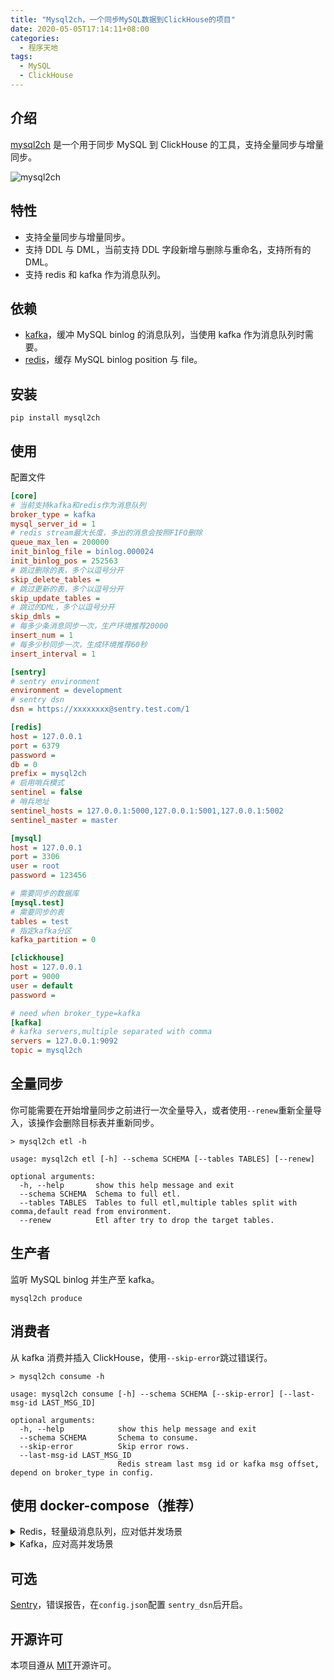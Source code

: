 ```yaml
---
title: "Mysql2ch，一个同步MySQL数据到ClickHouse的项目"
date: 2020-05-05T17:14:11+08:00
categories:
  - 程序天地
tags:
  - MySQL
  - ClickHouse
---
```


## 介绍

[mysql2ch](https://github.com/long2ice/mysql2ch) 是一个用于同步 MySQL 到 ClickHouse 的工具，支持全量同步与增量同步。

![mysql2ch](https://github.com/long2ice/mysql2ch/raw/dev/images/mysql2ch.png)

## 特性

- 支持全量同步与增量同步。
- 支持 DDL 与 DML，当前支持 DDL 字段新增与删除与重命名，支持所有的 DML。
- 支持 redis 和 kafka 作为消息队列。

## 依赖

- [kafka](https://kafka.apache.org)，缓冲 MySQL binlog 的消息队列，当使用 kafka 作为消息队列时需要。
- [redis](https://redis.io)，缓存 MySQL binlog position 与 file。

## 安装

```shell
pip install mysql2ch
```

## 使用

配置文件

```ini
[core]
# 当前支持kafka和redis作为消息队列
broker_type = kafka
mysql_server_id = 1
# redis stream最大长度，多出的消息会按照FIFO删除
queue_max_len = 200000
init_binlog_file = binlog.000024
init_binlog_pos = 252563
# 跳过删除的表，多个以逗号分开
skip_delete_tables =
# 跳过更新的表，多个以逗号分开
skip_update_tables =
# 跳过的DML，多个以逗号分开
skip_dmls =
# 每多少条消息同步一次，生产环境推荐20000
insert_num = 1
# 每多少秒同步一次，生成环境推荐60秒
insert_interval = 1

[sentry]
# sentry environment
environment = development
# sentry dsn
dsn = https://xxxxxxxx@sentry.test.com/1

[redis]
host = 127.0.0.1
port = 6379
password =
db = 0
prefix = mysql2ch
# 启用哨兵模式
sentinel = false
# 哨兵地址
sentinel_hosts = 127.0.0.1:5000,127.0.0.1:5001,127.0.0.1:5002
sentinel_master = master

[mysql]
host = 127.0.0.1
port = 3306
user = root
password = 123456

# 需要同步的数据库
[mysql.test]
# 需要同步的表
tables = test
# 指定kafka分区
kafka_partition = 0

[clickhouse]
host = 127.0.0.1
port = 9000
user = default
password =

# need when broker_type=kafka
[kafka]
# kafka servers,multiple separated with comma
servers = 127.0.0.1:9092
topic = mysql2ch
```

## 全量同步

你可能需要在开始增量同步之前进行一次全量导入，或者使用`--renew`重新全量导入，该操作会删除目标表并重新同步。

```shell
> mysql2ch etl -h

usage: mysql2ch etl [-h] --schema SCHEMA [--tables TABLES] [--renew]

optional arguments:
  -h, --help       show this help message and exit
  --schema SCHEMA  Schema to full etl.
  --tables TABLES  Tables to full etl,multiple tables split with comma,default read from environment.
  --renew          Etl after try to drop the target tables.
```

## 生产者

监听 MySQL binlog 并生产至 kafka。

```shell
mysql2ch produce
```

## 消费者

从 kafka 消费并插入 ClickHouse，使用`--skip-error`跳过错误行。

```shell
> mysql2ch consume -h

usage: mysql2ch consume [-h] --schema SCHEMA [--skip-error] [--last-msg-id LAST_MSG_ID]

optional arguments:
  -h, --help            show this help message and exit
  --schema SCHEMA       Schema to consume.
  --skip-error          Skip error rows.
  --last-msg-id LAST_MSG_ID
                        Redis stream last msg id or kafka msg offset, depend on broker_type in config.
```

## 使用 docker-compose（推荐）

<details>
<summary>Redis，轻量级消息队列，应对低并发场景</summary>

```yaml
version: "3"
services:
  producer:
    depends_on:
      - redis
    image: long2ice/mysql2ch
    command: mysql2ch produce
    volumes:
      - ./mysql2ch.ini:/mysql2ch/mysql2ch.ini
  consumer.test:
    depends_on:
      - redis
    image: long2ice/mysql2ch
    command: mysql2ch consume --schema test
    volumes:
      - ./mysql2ch.ini:/mysql2ch/mysql2ch.ini
  redis:
    hostname: redis
    image: redis:latest
    volumes:
      - redis
volumes:
  redis:
```

</details>

<details>
<summary>Kafka，应对高并发场景</summary>

```yml
version: "3"
services:
  zookeeper:
    image: bitnami/zookeeper:3
    hostname: zookeeper
    environment:
      - ALLOW_ANONYMOUS_LOGIN=yes
    volumes:
      - zookeeper:/bitnami
  kafka:
    image: bitnami/kafka:2
    hostname: kafka
    environment:
      - KAFKA_CFG_ZOOKEEPER_CONNECT=zookeeper:2181
      - ALLOW_PLAINTEXT_LISTENER=yes
      - JMX_PORT=23456
      - KAFKA_CFG_AUTO_CREATE_TOPICS_ENABLE=true
      - KAFKA_ADVERTISED_LISTENERS=PLAINTEXT://kafka:9092
    depends_on:
      - zookeeper
    volumes:
      - kafka:/bitnami
  kafka-manager:
    image: hlebalbau/kafka-manager
    ports:
      - "9000:9000"
    environment:
      ZK_HOSTS: "zookeeper:2181"
      KAFKA_MANAGER_AUTH_ENABLED: "false"
    command: -Dpidfile.path=/dev/null
  producer:
    depends_on:
      - redis
      - kafka
      - zookeeper
    image: long2ice/mysql2ch
    command: mysql2ch produce
    volumes:
      - ./mysql2ch.ini:/mysql2ch/mysql2ch.ini
  consumer.test:
    depends_on:
      - redis
      - kafka
      - zookeeper
    image: long2ice/mysql2ch
    command: mysql2ch consume --schema test
    volumes:
      - ./mysql2ch.ini:/mysql2ch/mysql2ch.ini
  redis:
    hostname: redis
    image: redis:latest
    volumes:
      - redis:/data
volumes:
  redis:
  kafka:
  zookeeper:
```

</details>

## 可选

[Sentry](https://github.com/getsentry/sentry)，错误报告，在`config.json`配置 `sentry_dsn`后开启。

## 开源许可

本项目遵从 [MIT](https://github.com/long2ice/mysql2ch/blob/master/LICENSE)开源许可。
